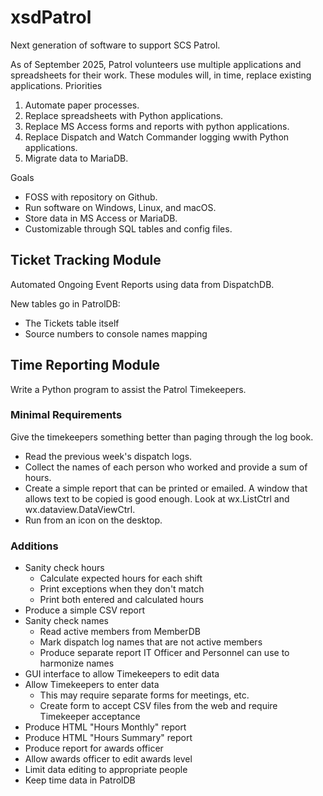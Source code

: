 # xsdPatrol
Next generation of software to support SCS Patrol. 

As of September 2025, Patrol volunteers use multiple applications
and spreadsheets for their work.  These modules will, in time, replace
existing applications.  Priorities
1.  Automate paper processes.
1.  Replace spreadsheets with Python applications.
1.  Replace MS Access forms and reports with python applications.
1.  Replace Dispatch and Watch Commander logging
    wwith Python applications.
1.  Migrate data to MariaDB.

Goals
* FOSS with repository on Github.
* Run software on Windows, Linux, and macOS.
* Store data in MS Access or MariaDB.
* Customizable through SQL tables and config files.

## Ticket Tracking Module
Automated Ongoing Event Reports using data from DispatchDB.

New tables go in PatrolDB:
* The Tickets table itself
* Source numbers to console names mapping

## Time Reporting Module
Write a Python program to assist the Patrol Timekeepers. 

### Minimal Requirements
Give the timekeepers something better than paging through the log book. 
* Read the previous week's dispatch logs. 
* Collect the names of each person who worked and provide a sum of hours. 
* Create a simple report that can be printed or emailed. A window that allows text to be copied is good enough. Look at wx.ListCtrl and wx.dataview.DataViewCtrl.
* Run from an icon on the desktop. 

### Additions
* Sanity check hours
    * Calculate expected hours for each shift
    * Print exceptions when they don't match
    * Print both entered and calculated hours
* Produce a simple CSV report
* Sanity check names
    * Read active members from MemberDB
    * Mark dispatch log names that are not active members
    * Produce separate report IT Officer and Personnel  can use to harmonize names
* GUI interface to allow Timekeepers to edit data
* Allow Timekeepers to enter data
    * This may require separate forms for meetings, etc. 
    * Create form to accept CSV files from the web and require Timekeeper acceptance
* Produce HTML "Hours Monthly" report
* Produce HTML "Hours Summary" report
* Produce report for awards officer
* Allow awards officer to edit awards level
* Limit data editing to appropriate people
* Keep time data in PatrolDB


